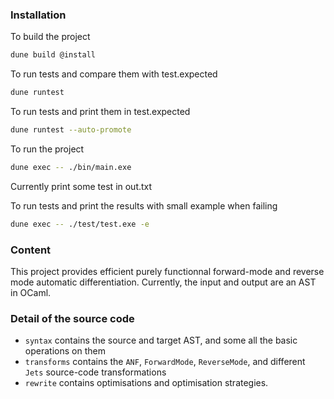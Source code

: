 ### Installation

To build the project
```bash
dune build @install
```

To run tests and compare them with test.expected
```bash
dune runtest
```

To run tests and print them in test.expected
```bash
dune runtest --auto-promote
```

To run the project
```bash
dune exec -- ./bin/main.exe
```
Currently print some test in out.txt

To run tests and print the results with small example when failing
```bash
dune exec -- ./test/test.exe -e
```

### Content

This project provides efficient purely functionnal forward-mode and reverse mode automatic differentiation.
Currently, the input and output are an AST in OCaml.

### Detail of the source code

- `syntax` contains the source and target AST, and some all the basic operations on them
- `transforms` contains the `ANF`, `ForwardMode`, `ReverseMode`, and different `Jets` source-code transformations
- `rewrite` contains optimisations and optimisation strategies.